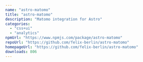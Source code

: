 ```yaml
---
name: "astro-matomo"
title: "astro-matomo"
description: "Matomo integration for Astro"
categories:
  - "css+ui"
  - "analytics"
npmUrl: "https://www.npmjs.com/package/astro-matomo"
repoUrl: "https://github.com/felix-berlin/astro-matomo"
homepageUrl: "https://github.com/felix-berlin/astro-matomo"
downloads: 806
---
```

